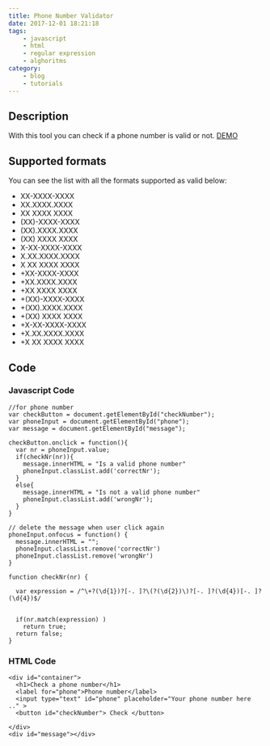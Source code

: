 ```yaml
---
title: Phone Number Validator
date: 2017-12-01 18:21:18
tags:
    - javascript
    - html
    - regular expression
    - alghoritms
category:
    - blog
    - tutorials
---
```


## Description
With this tool you can check if a phone number is valid or not. [DEMO](https://codepen.io/boobo94/pen/dvRNzV)

## Supported formats

You can see the list with all the formats supported as valid below:
- XX-XXXX-XXXX
- XX.XXXX.XXXX
- XX XXXX XXXX
- (XX)-XXXX-XXXX
- (XX).XXXX.XXXX
- (XX) XXXX XXXX
- X-XX-XXXX-XXXX
- X.XX.XXXX.XXXX
- X XX XXXX XXXX
- +XX-XXXX-XXXX
- +XX.XXXX.XXXX
- +XX XXXX XXXX
- +(XX)-XXXX-XXXX
- +(XX).XXXX.XXXX
- +(XX) XXXX XXXX
- +X-XX-XXXX-XXXX
- +X.XX.XXXX.XXXX
- +X XX XXXX XXXX

## Code


### Javascript Code
```
//for phone number
var checkButton = document.getElementById("checkNumber");
var phoneInput = document.getElementById("phone");
var message = document.getElementById("message");

checkButton.onclick = function(){
  var nr = phoneInput.value;
  if(checkNr(nr)){
    message.innerHTML = "Is a valid phone number"
    phoneInput.classList.add('correctNr');
  }
  else{
    message.innerHTML = "Is not a valid phone number"
    phoneInput.classList.add('wrongNr');
  }
}

// delete the message when user click again
phoneInput.onfocus = function() {
  message.innerHTML = "";
  phoneInput.classList.remove('correctNr')
  phoneInput.classList.remove('wrongNr')
}

function checkNr(nr) {

  var expression = /^\+?(\d{1})?[-. ]?\(?(\d{2})\)?[-. ]?(\d{4})[-. ]?(\d{4})$/

  
  if(nr.match(expression) )
    return true;
  return false;
}
```

### HTML Code

```
<div id="container">
  <h1>Check a phone number</h1>
  <label for="phone">Phone number</label>
  <input type="text" id="phone" placeholder="Your phone number here .." >
  <button id="checkNumber"> Check </button>
  
</div>
<div id="message"></div>
```
